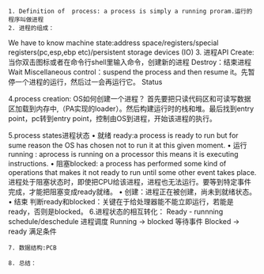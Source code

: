 	1. Definition of  process: a process is simply a running proram.运行的程序叫做进程
	2. 进程的组成：
We have to know machine state:address space/registers/special registers(pc,esp,ebp etc)/persistent storage devices (IO) 
    3.   进程API
Create:当你双击图标或者在命令行shell里输入命令，创建新的进程
Destroy：结束进程
Wait
Miscellaneous control：suspend the process and then resume it。先暂停一个进程的运行，然后过一会再运行它。
Status

4.process creation: OS如何创建一个进程？
首先要把只读代码区和可读写数据区加载到内存中,（PA实现的loader）。然后构建运行时的栈和堆。最后找到entry point，pc转到entry point，控制由OS到进程，开始该进程的执行。

5.process states进程状态
	• 就绪 ready:a process is ready to run but for sume reason the OS has chosen not to run it at this given moment. 
	• 运行running :  aprocess is running on a processor this means it is executing instructions. 
	• 阻塞blocked: a process has performed some kind of operations that makes it not ready to run until some other event takes place. 进程处于阻塞状态时，即使把CPU给该进程，进程也无法运行。要等到特定事件完成，才能把阻塞变成ready就绪。
	• 创建：进程正在被创建，尚未到就绪状态。
	• 结束
判断ready和blocked：关键在于给处理器能不能立即运行，若能是ready，否则是blocked。
6.进程状态的相互转化：
Ready - runnning    schedule/deschedule  进程调度
Running -> blocked   等待事件
Blocked -> ready 满足条件

	7. 数据结构:PCB

	8. 总结：

